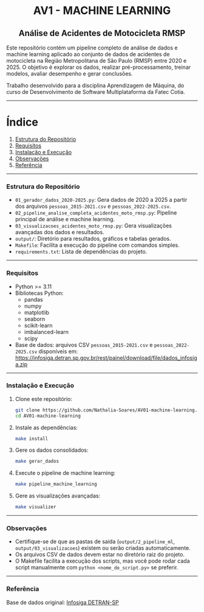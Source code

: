 <div align="center">

# AV1 - MACHINE LEARNING
## Análise de Acidentes de Motocicleta RMSP

</div>

Este repositório contém um pipeline completo de análise de dados e machine learning aplicado ao conjunto de dados de acidentes de motocicleta na Região Metropolitana de São Paulo (RMSP) entre 2020 e 2025. O objetivo é explorar os dados, realizar pré-processamento, treinar modelos, avaliar desempenho e gerar conclusões.

Trabalho desenvolvido para a disciplina Aprendizagem de Máquina, do curso de Desenvolvimento de Software Multiplataforma da Fatec Cotia.

---

# Índice

1. [Estrutura do Repositório](#estrutura-do-repositório)
2. [Requisitos](#requisitos)
3. [Instalação e Execução](#instalação-e-execução)
4. [Observações](#observações)
5. [Referência](#referência)

---

### Estrutura do Repositório

- `01_gerador_dados_2020-2025.py`: Gera dados de 2020 a 2025 a partir dos arquivos `pessoas_2015-2021.csv` e `pessoas_2022-2025.csv`.
- `02_pipeline_analise_completa_acidentes_moto_rmsp.py`: Pipeline principal de análise e machine learning.
- `03_visualizacoes_acidentes_moto_rmsp.py`: Gera visualizações avançadas dos dados e resultados.
- `output/`: Diretório para resultados, gráficos e tabelas gerados.
- `Makefile`: Facilita a execução do pipeline com comandos simples.
- `requirements.txt`: Lista de dependências do projeto.

---

### Requisitos

- Python >= 3.11
- Bibliotecas Python:
   - pandas
   - numpy
   - matplotlib
   - seaborn
   - scikit-learn
   - imbalanced-learn
   - scipy
- Base de dados: arquivos CSV `pessoas_2015-2021.csv` e `pessoas_2022-2025.csv` disponíveis em:  
  https://infosiga.detran.sp.gov.br/rest/painel/download/file/dados_infosiga.zip

---

### Instalação e Execução

1. Clone este repositório:
   ```bash
   git clone https://github.com/Nathalia-Soares/AV01-machine-learning.git
   cd AV01-machine-learning
   ```

2. Instale as dependências:
   ```bash
   make install
   ```

3. Gere os dados consolidados:
   ```bash
   make gerar_dados
   ```

4. Execute o pipeline de machine learning:
   ```bash
   make pipeline_machine_learning
   ```

5. Gere as visualizações avançadas:
   ```bash
   make visualizer
   ```

---

### Observações

- Certifique-se de que as pastas de saída (`output/2_pipeline_ml`, `output/03_visualizacoes`) existem ou serão criadas automaticamente.
- Os arquivos CSV de dados devem estar no diretório raiz do projeto.
- O Makefile facilita a execução dos scripts, mas você pode rodar cada script manualmente com `python <nome_do_script.py>` se preferir.

---

### Referência

Base de dados original: [Infosiga DETRAN-SP](https://infosiga.detran.sp.gov.br/rest/painel/download/file/dados_infosiga.zip)


